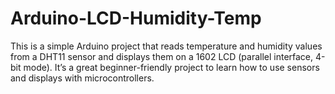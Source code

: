 # Arduino-LCD-Humidity-Temp
This is a simple Arduino project that reads temperature and humidity values from a DHT11 sensor and displays them on a 1602 LCD (parallel interface, 4-bit mode). It’s a great beginner-friendly project to learn how to use sensors and displays with microcontrollers.
